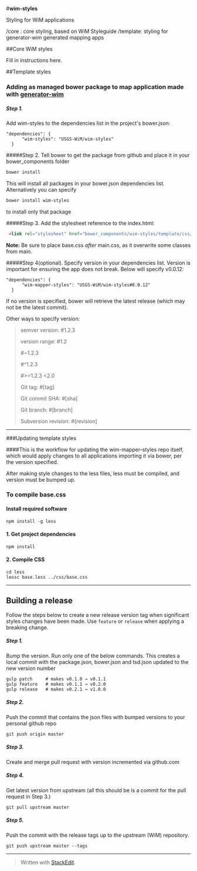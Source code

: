 #**wim-styles**

Styling for WiM applications

/core : core styling, based on WiM Styleguide
/template: styling for generator-wim generated mapping apps

##Core WiM styles

Fill in instructions here.

##Template styles

### Adding as managed bower package to map application made with [generator-wim](https://github.com/USGS-WiM/generator-wim)

##### Step 1.
Add wim-styles to the dependencies list in the project's bower.json:
```
"dependencies": {
	  "wim-styles": "USGS-WiM/wim-styles"
  }
```

#####Step 2.
Tell bower to get the package from github and place it in your bower_components folder
```bash
bower install
```
This will install all packages in your bower.json dependencies list. Alternatively you can specify
```bash
bower install wim-styles
```
to install only that package

#####Step 3.
Add the stylesheet reference to the index.html:
```html
 <link rel="stylesheet" href="bower_components/wim-styles/template/css/base.css">
```
**Note:** Be sure to place base.css *after* main.css, as it overwrite some classes from main.

#####Step 4(optional).
Specify version in your dependencies list.  Version is important for ensuring the app does not break. Below will specify v0.0.12:

```
"dependencies": {
	  "wim-mapper-styles": "USGS-WiM/wim-styles#0.0.12"
  }
```

If no version is specified, bower will retrieve the latest release (which may not be the latest commit).

Other ways to specify version:

> semver version:    #1.2.3
>
> version range:    #1.2
>
> \#~1.2.3
>
> \#^1.2.3
>
> \#>=1.2.3 <2.0
>
> Git tag:     #[tag]
>
> Git commit SHA:     #[sha]
>
> Git branch:     #[branch]
>
> Subversion revision:     #[revision]



----------


###Updating template styles

####This is the workflow for updating the wim-mapper-styles repo itself, which would apply changes to all applications importing it via bower, per the version specified.

After making style changes to the less files, less must be compiled, and version must be bumped up.

### To compile base.css

#### Install required software
```
npm install -g less
```

#### 1.  Get project dependencies
```
npm install
```

#### 2.  Compile CSS
```
cd less
lessc base.less ../css/base.css
```

------

## Building a release
Follow the steps below to create a new release version tag when significant styles changes have been made. Use `feature` or `release` when applying a breaking change.


##### Step 1.
Bump the version.  Run only one of the below commands.
This creates a local commit with the package.json, bower.json and tsd.json updated to the new version number

```
gulp patch     # makes v0.1.0 → v0.1.1
gulp feature   # makes v0.1.1 → v0.2.0
gulp release   # makes v0.2.1 → v1.0.0
```

##### Step 2.
Push the commit that contains the json files with bumped versions to your personal github repo

```
git push origin master
```

##### Step 3.
Create and merge pull request with version incremented via github.com

##### Step 4.
Get latest version from upstream (all this should be is a commit for the pull request in Step 3.)

```
git pull upstream master
```

##### Step 5.
Push the commit with the release tags up to the upstream (WiM) repository.

```
git push upstream master --tags
```


----------


> Written with [StackEdit](https://stackedit.io/).